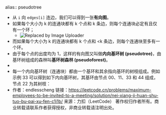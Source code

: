 alias:: pseudotree

- 从 `i` 向 `edges[i]` 连边，我们可以得到一张**有向图**。
- 如果每个大小为  k  的连通块都有 k 个点和 k 条边，则每个连通块必定有且仅有一个环；
	- ![Replaced by Image Uploader](https://vip2.loli.io/2022/08/09/dGpycI8WCwKBOMR.png)
- 而如果每个大小为  k  的连通块都有 k 个点和 <k 条边，则每个连通块至多有一个环。
- 由于每个点的出度均为 1，这样的有向图又叫做**内向基环树 (pseudotree)**，由基环树组成的森林叫**基环树森林 (pseudoforest)**。
-
- 每一个内向基环树（连通块）都由一个基环和其余指向基环的树枝组成。例如示例 33 可以得到如下内向基环树，其基环由节点 00、11、33 和 44 组成，节点 22 为其树枝：
- 作者：endlesscheng
  链接：https://leetcode.cn/problems/maximum-employees-to-be-invited-to-a-meeting/solution/nei-xiang-ji-huan-shu-tuo-bu-pai-xu-fen-c1i1b/
  来源：力扣（LeetCode）
  著作权归作者所有。商业转载请联系作者获得授权，非商业转载请注明出处。